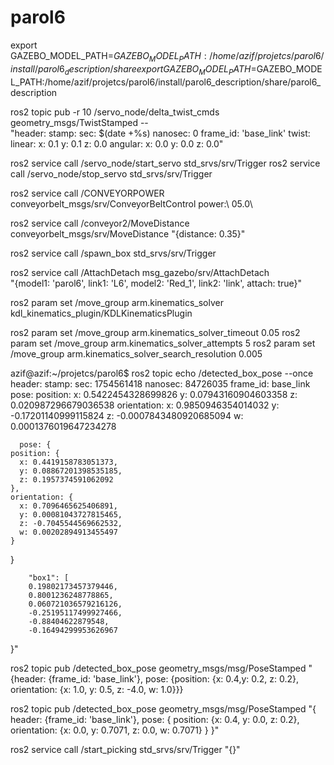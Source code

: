 # parol6
export GAZEBO_MODEL_PATH=$GAZEBO_MODEL_PATH:/home/azif/projetcs/parol6/install/parol6_description/share
export GAZEBO_MODEL_PATH=$GAZEBO_MODEL_PATH:/home/azif/projetcs/parol6/install/parol6_description/share/parol6_description


ros2 topic pub -r 10 /servo_node/delta_twist_cmds geometry_msgs/TwistStamped -- \
"header:
  stamp:
    sec: $(date +%s)
    nanosec: 0
  frame_id: 'base_link'
twist:
  linear:
    x: 0.1
    y: 0.1
    z: 0.0
  angular:
    x: 0.0
    y: 0.0
    z: 0.0"



ros2 service call /servo_node/start_servo std_srvs/srv/Trigger
ros2 service call /servo_node/stop_servo std_srvs/srv/Trigger

ros2 service call /CONVEYORPOWER conveyorbelt_msgs/srv/ConveyorBeltControl power:\ 05.0\ 

ros2 service call /conveyor2/MoveDistance conveyorbelt_msgs/srv/MoveDistance "{distance: 0.35}"

ros2 service call /spawn_box std_srvs/srv/Trigger

ros2 service call /AttachDetach msg_gazebo/srv/AttachDetach \
  "{model1: 'parol6', link1: 'L6', model2: 'Red_1', link2: 'link', attach: true}"



ros2 param set /move_group arm.kinematics_solver kdl_kinematics_plugin/KDLKinematicsPlugin

ros2 param set /move_group arm.kinematics_solver_timeout 0.05
ros2 param set /move_group arm.kinematics_solver_attempts 5
ros2 param set /move_group arm.kinematics_solver_search_resolution 0.005

azif@azif:~/projetcs/parol6$ ros2 topic echo /detected_box_pose --once 
header:
  stamp:
    sec: 1754561418
    nanosec: 84726035
  frame_id: base_link
pose:
  position:
    x: 0.5422454328699826
    y: 0.07943160904603358
    z: 0.020987296679036538
  orientation:
    x: 0.9850946354014032
    y: -0.17201140999115824
    z: -0.0007843480920685094
    w: 0.0001376019647234278



      pose: {
    position: {
      x: 0.4419158783051373,
      y: 0.08867201398535185,
      z: 0.1957374591062092
    },
    orientation: {
      x: 0.7096465625406891,
      y: 0.00081043727815465,
      z: -0.7045544569662532,
      w: 0.00202894913455497
    }
  }


        "box1": [
        0.19802173457379446,
        0.8001236248778865,
        0.060721036579216126,
        -0.25195117499927466,
        -0.88404622879548,
        -0.16494299953626967


}"





ros2 topic pub /detected_box_pose geometry_msgs/msg/PoseStamped "{header: {frame_id: 'base_link'}, pose: {position: {x: 0.4,y: 0.2, z: 0.2}, orientation: {x: 1.0, y: 0.5, z: -4.0, w: 1.0}}}


ros2 topic pub /detected_box_pose geometry_msgs/msg/PoseStamped "{
  header: {frame_id: 'base_link'},
  pose: {
    position: {x: 0.4, y: 0.0, z: 0.2},
    orientation: {x: 0.0, y: 0.7071, z: 0.0, w: 0.7071}
  }
}"

ros2 service call /start_picking std_srvs/srv/Trigger "{}"


